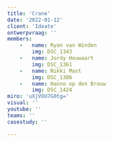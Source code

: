 ```yaml
---
title: 'Crane'
date: '2022-01-12'
client: 'Ideate'
ontwerpvraag: ''
members:
    -   name: Ryan van Winden
        img: DSC_1343
    -   name: Jordy Houwaart
        img: DSC_1361
    -   name: Nikki Mast
        img: DSC_1386
    -   name: Hanno op den Brouw
        img: DSC_1424
miro: 'uXjVOU7G0tg='
visual: ''
youtube: ''
teams: ''
casestudy: ''

---
```



 

